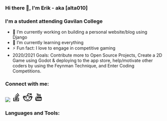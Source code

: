 ### Hi there 👋, I'm Erik - aka [alta010]

<!--
**alta010/alta010** is a ✨ _special_ ✨ repository because its `README.md` (this file) appears on your GitHub profile.

Here are some ideas to get you started:
-->

### I'm a student attending Gavilan College

- 🔭 I’m currently working on building a personal website/blog using Django
- 🌱 I’m currently learning everything
- ⚡ Fun fact: I love to engage in competitive gaming
- 2020/2021 Goals: Contribute more to Open Source Projects, Create a 2D Game using Godot & deploying to the app store, help/motivate other coders by using the Feynman Technique, and Enter Coding Competitions.

### Connect with me:

<img src="icon-linkedin.png">
<img src="icons/icon-stack-overflow.png">
<img src="icons/icon-reddit.png">
<img src="icons/icon-youtube.png">

<br>

### Languages and Tools: 


<br>
<br>

<!-- 
[website]:
[twitter]: https://twitter.com/ErikNTE
[youtube]: https://www.youtube.com/channel/UCZnsoOzMGf0fm1bSzSwDDNQ?view_as=subscriber
[instagram]:
[linkedin]: https://www.linkedin.com/in/erik-burgueno-gonzalez-5440451b4/
[reddit]: https://www.reddit.com/user/ErikTSK
[stack-overflow]: https://stackoverflow.com/users/13833064/erik-b-gonzalez?tab=profile

--> 